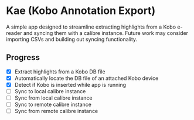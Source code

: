 # Kae (Kobo Annotation Export)
A simple app designed to streamline extracting highlights from a Kobo e-reader and syncing them with a calibre instance. Future work may consider importing CSVs and building out syncing functionality.

## Progress
- [x] Extract highlights from a Kobo DB file
- [x] Automatically locate the DB file of an attached Kobo device
- [x] Detect if Kobo is inserted while app is running
- [ ] Sync to local calibre instance
- [ ] Sync from local calibre instance 
- [ ] Sync to remote calibre instance
- [ ] Sync from remote calibre instance